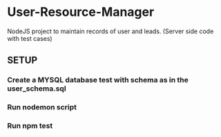 # User-Resource-Manager
NodeJS project to maintain records of user and leads. (Server side code with test cases)


## SETUP 
### Create a MYSQL database test with schema as in the user_schema.sql

### Run nodemon script

### Run npm test
